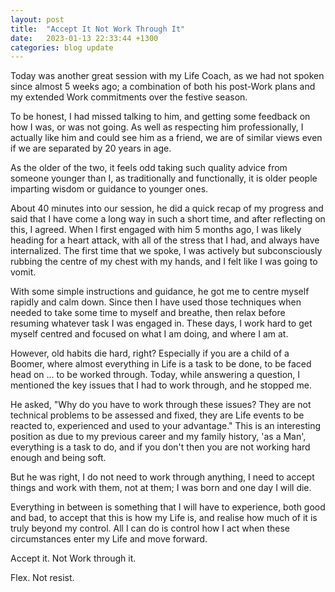 ```yaml
---
layout: post
title:  "Accept It Not Work Through It"
date:   2023-01-13 22:33:44 +1300
categories: blog update
---
```

Today was another great session with my Life Coach, as we had not spoken since almost 5 weeks ago; a combination of both his post-Work plans and my extended Work commitments over the festive season.

To be honest, I had missed talking to him, and getting some feedback on how I was, or was not going. As well as respecting him professionally, I actually like him and could see him as a friend, we are of similar views even if we are separated by 20 years in age.

As the older of the two, it feels odd taking such quality advice from someone younger than I, as traditionally and functionally, it is older people imparting wisdom or guidance to younger ones.

About 40 minutes into our session, he did a quick recap of my progress and said that I have come a long way in such a short time, and after reflecting on this, I agreed. When I first engaged with him 5 months ago, I was likely heading for a heart attack, with all of the stress that I had, and always have internalized. The first time that we spoke, I was actively but subconsciously rubbing the centre of my chest with my hands, and I felt like I was going to vomit.

With some simple instructions and guidance, he got me to centre myself rapidly and calm down. Since then I have used those techniques when needed to take some time to myself and breathe, then relax before resuming whatever task I was engaged in. These days, I work hard to get myself centred and focused on what I am doing, and where I am at.

However, old habits die hard, right? Especially if you are a child of a Boomer, where almost everything in Life is a task to be done, to be faced head on ... to be worked through. Today, while answering a question, I mentioned the key issues that I had to work through, and he stopped me.

He asked, "Why do you have to work through these issues? They are not technical problems to be assessed and fixed, they are Life events to be reacted to, experienced and used to your advantage." This is an interesting position as due to my previous career and my family history, 'as a Man', everything is a task to do, and if you don't then you are not working hard enough and being soft.

But he was right, I do not need to work through anything, I need to accept things and work with them, not at them; I was born and one day I will die.

Everything in between is something that I will have to experience, both good and bad, to accept that this is how my Life is, and realise how much of it is truly beyond my control. All I can do is control how I act when these circumstances enter my Life and move forward.

Accept it. Not Work through it.

Flex. Not resist.
